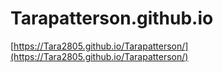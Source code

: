 # Tarapatterson.github.io
[https://Tara2805.github.io/Tarapatterson/](https://Tara2805.github.io/Tarapatterson/)
